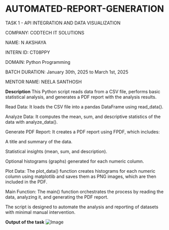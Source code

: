 # AUTOMATED-REPORT-GENERATION
TASK 1 - API INTEGRATION AND DATA VISUALIZATION

COMPANY: CODTECH IT SOLUTIONS

NAME: N AKSHAYA

INTERN ID: CT08PPY

DOMAIN: Python Programming

BATCH DURATION: January 30th, 2025 to March 1st, 2025

MENTOR NAME: NEELA SANTHOSH

**Description**
This Python script reads data from a CSV file, performs basic statistical analysis, and generates a PDF report with the analysis results.

Read Data: It loads the CSV file into a pandas DataFrame using read_data().

Analyze Data: It computes the mean, sum, and descriptive statistics of the data with analyze_data().

Generate PDF Report: It creates a PDF report using FPDF, which includes:

A title and summary of the data.

Statistical insights (mean, sum, and description).

Optional histograms (graphs) generated for each numeric column.

Plot Data: The plot_data() function creates histograms for each numeric column using matplotlib and saves them as PNG images, which are then included in the PDF.

Main Function: The main() function orchestrates the process by reading the data, analyzing it, and generating the PDF report.

The script is designed to automate the analysis and reporting of datasets with minimal manual intervention.

**Output of the task**
![Image](https://github.com/user-attachments/assets/c1a6f4e9-5d20-4edc-8749-dbb9b9eec988)
